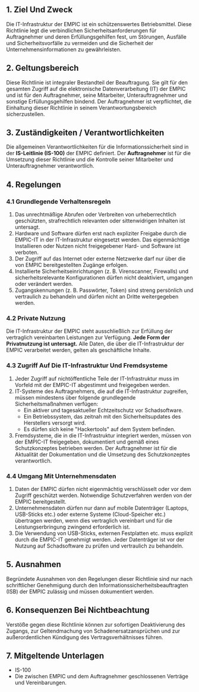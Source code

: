 ## **1. Ziel Und Zweck**

Die IT-Infrastruktur der EMPIC ist ein schützenswertes Betriebsmittel. Diese Richtlinie legt die verbindlichen Sicherheitsanforderungen für Auftragnehmer und deren Erfüllungsgehilfen fest, um Störungen, Ausfälle und Sicherheitsvorfälle zu vermeiden und die Sicherheit der Unternehmensinformationen zu gewährleisten.

## **2. Geltungsbereich**

Diese Richtlinie ist integraler Bestandteil der Beauftragung. Sie gilt für den gesamten Zugriff auf die elektronische Datenverarbeitung (IT) der EMPIC und ist für den Auftragnehmer, seine Mitarbeiter, Unterauftragnehmer und sonstige Erfüllungsgehilfen bindend. Der Auftragnehmer ist verpflichtet, die Einhaltung dieser Richtlinie in seinem Verantwortungsbereich sicherzustellen.

## **3. Zuständigkeiten / Verantwortlichkeiten**

Die allgemeinen Verantwortlichkeiten für die Informationssicherheit sind in der **IS-Leitlinie (IS-100)** der EMPIC definiert. Der **Auftragnehmer** ist für die Umsetzung dieser Richtlinie und die Kontrolle seiner Mitarbeiter und Unterauftragnehmer verantwortlich.

## **4. Regelungen**

### **4.1 Grundlegende Verhaltensregeln**

1. Das unrechtmäßige Abrufen oder Verbreiten von urheberrechtlich geschützten, strafrechtlich relevanten oder sittenwidrigen Inhalten ist untersagt.
2. Hardware und Software dürfen erst nach expliziter Freigabe durch die EMPIC-IT in der IT-Infrastruktur eingesetzt werden. Das eigenmächtige Installieren oder Nutzen nicht freigegebener Hard- und Software ist verboten.
3. Der Zugriff auf das Internet oder externe Netzwerke darf nur über die von EMPIC bereitgestellten Zugänge erfolgen.
4. Installierte Sicherheitseinrichtungen (z. B. Virenscanner, Firewalls) und sicherheitsrelevante Konfigurationen dürfen nicht deaktiviert, umgangen oder verändert werden.
5. Zugangskennungen (z. B. Passwörter, Token) sind streng persönlich und vertraulich zu behandeln und dürfen nicht an Dritte weitergegeben werden.

### **4.2 Private Nutzung**

Die IT-Infrastruktur der EMPIC steht ausschließlich zur Erfüllung der vertraglich vereinbarten Leistungen zur Verfügung. **Jede Form der Privatnutzung ist untersagt.** Alle Daten, die über die IT-Infrastruktur der EMPIC verarbeitet werden, gelten als geschäftliche Inhalte.

### **4.3 Zugriff Auf Die IT-Infrastruktur Und Fremdsysteme**

1. Jeder Zugriff auf nichtöffentliche Teile der IT-Infrastruktur muss im Vorfeld mit der EMPIC-IT abgestimmt und freigegeben werden.
2. IT-Systeme des Auftragnehmers, die auf die IT-Infrastruktur zugreifen, müssen mindestens über folgende grundlegende Sicherheitsmaßnahmen verfügen:
    - Ein aktiver und tagesaktueller Echtzeitschutz vor Schadsoftware.
    - Ein Betriebssystem, das zeitnah mit den Sicherheitsupdates des Herstellers versorgt wird.
    - Es dürfen sich keine "Hackertools" auf dem System befinden.
3. Fremdsysteme, die in die IT-Infrastruktur integriert werden, müssen von der EMPIC-IT freigegeben, dokumentiert und gemäß eines Schutzkonzeptes betrieben werden. Der Auftragnehmer ist für die Aktualität der Dokumentation und die Umsetzung des Schutzkonzeptes verantwortlich.

### **4.4 Umgang Mit Unternehmensdaten**

1. Daten der EMPIC dürfen nicht eigenmächtig verschlüsselt oder vor dem Zugriff geschützt werden. Notwendige Schutzverfahren werden von der EMPIC bereitgestellt.
2. Unternehmensdaten dürfen nur dann auf mobile Datenträger (Laptops, USB-Sticks etc.) oder externe Systeme (Cloud-Speicher etc.) übertragen werden, wenn dies vertraglich vereinbart und für die Leistungserbringung zwingend erforderlich ist.
3. Die Verwendung von USB-Sticks, externen Festplatten etc. muss explizit durch die EMPIC-IT genehmigt werden. Jeder Datenträger ist vor der Nutzung auf Schadsoftware zu prüfen und vertraulich zu behandeln.

## **5. Ausnahmen**

Begründete Ausnahmen von den Regelungen dieser Richtlinie sind nur nach schriftlicher Genehmigung durch den Informationssicherheitsbeauftragten (ISB) der EMPIC zulässig und müssen dokumentiert werden.

## **6. Konsequenzen Bei Nichtbeachtung**

Verstöße gegen diese Richtlinie können zur sofortigen Deaktivierung des Zugangs, zur Geltendmachung von Schadenersatzansprüchen und zur außerordentlichen Kündigung des Vertragsverhältnisses führen.

## **7. Mitgeltende Unterlagen**

- IS-100
- Die zwischen EMPIC und dem Auftragnehmer geschlossenen Verträge und Vereinbarungen.